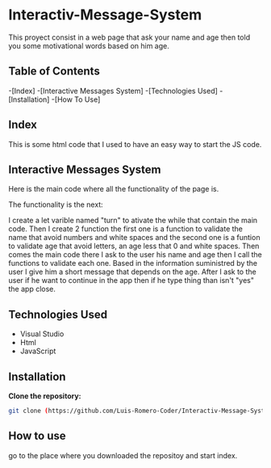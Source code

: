 # Interactiv-Message-System

This proyect consist in a web page that ask your name and age then told you some motivational words based on him age.


## Table of Contents
-[Index]
-[Interactive Messages System]
-[Technologies Used]
-[Installation]
-[How To Use]


## Index

This is some html code that I used to have an easy way to start the JS code.


## Interactive Messages System

Here is the main code where all the functionality of the page is.

The functionality is the next:

I create a let varible named "turn" to ativate the while that contain the main code. Then I create 2 function the first one is a function to validate the name that avoid numbers and white spaces and the second one is a funtion to validate age that avoid letters, an age less that 0 and white spaces. Then comes the main code there I ask to the user his name and age then I call the functions to validate each one. Based in the information suministred by the user I give him a short message that depends on the age. After I ask to the user if he want to continue in the app then if he type thing than isn't "yes" the app close.


## Technologies Used

- Visual Studio
- Html
- JavaScript

## Installation

**Clone the repository:**

   ```bash
   git clone (https://github.com/Luis-Romero-Coder/Interactiv-Message-System.git)
   ```

## How to use
go to the place where you downloaded the repositoy and start index.
